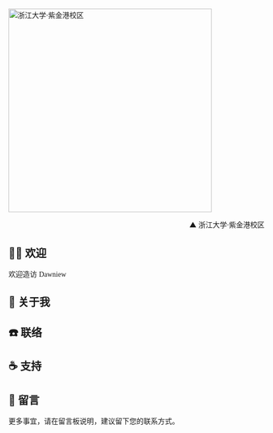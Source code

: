 # 


<a class="lightgallery" href="https://z1.ax1x.com/2023/11/10/pi3oZa4.jpg" title="浙江大学·紫金港校区" data-thumbnail="https://z1.ax1x.com/2023/11/10/pi3oZa4.jpg">
<img loading="lazy" src="https://z1.ax1x.com/2023/11/10/pi3oZa4.jpg" height="400px" alt="浙江大学·紫金港校区"></a>

<p class="img-desc" style="text-align: right">▲ 浙江大学·紫金港校区</p>

<h2> 👏🏻 欢迎 </h2>

欢迎造访 <font face="LXGW WenKai Screen" > Dawniew </font>

<h2> 📝 关于我 </h2>


<h2>☎️ 联络</h2>


<h2>☕️ 支持</h2>


<h2>📰 留言</h2>

更多事宜，请在留言板说明，建议留下您的联系方式。
